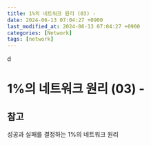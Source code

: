 ```yaml
---
title: 1%의 네트워크 원리 (03) -
date: 2024-06-13 07:04:27 +0900
last_modified_at: 2024-06-13 07:04:27 +0900
categories: [Network]
tags: [network]
---
```


d

# 1%의 네트워크 원리 (03) -

## 참고

성공과 실패를 결정하는 1%의 네트워크 원리
